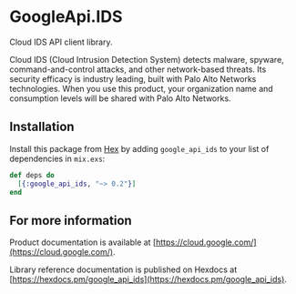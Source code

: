 # GoogleApi.IDS

Cloud IDS API client library.

Cloud IDS (Cloud Intrusion Detection System) detects malware, spyware, command-and-control attacks, and other network-based threats. Its security efficacy is industry leading, built with Palo Alto Networks technologies. When you use this product, your organization name and consumption levels will be shared with Palo Alto Networks.

## Installation

Install this package from [Hex](https://hex.pm) by adding
`google_api_ids` to your list of dependencies in `mix.exs`:

```elixir
def deps do
  [{:google_api_ids, "~> 0.2"}]
end
```

## For more information

Product documentation is available at [https://cloud.google.com/](https://cloud.google.com/).

Library reference documentation is published on Hexdocs at
[https://hexdocs.pm/google_api_ids](https://hexdocs.pm/google_api_ids).

